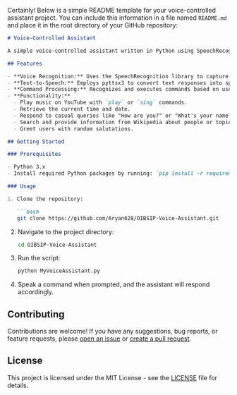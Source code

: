 Certainly! Below is a simple README template for your voice-controlled assistant project. You can include this information in a file named `README.md` and place it in the root directory of your GitHub repository:

```markdown
# Voice-Controlled Assistant

A simple voice-controlled assistant written in Python using SpeechRecognition, pyttsx3, pywhatkit, datetime, and wikipedia. This assistant allows users to perform various tasks through voice commands, such as playing music on YouTube, checking the current time and date, asking about someone or something, and engaging in casual conversation.

## Features

- **Voice Recognition:** Uses the SpeechRecognition library to capture user voice input.
- **Text-to-Speech:** Employs pyttsx3 to convert text responses into speech.
- **Command Processing:** Recognizes and executes commands based on user instructions.
- **Functionality:**
  - Play music on YouTube with `play` or `sing` commands.
  - Retrieve the current time and date.
  - Respond to casual queries like "How are you?" or "What's your name?"
  - Search and provide information from Wikipedia about people or topics.
  - Greet users with random salutations.

## Getting Started

### Prerequisites

- Python 3.x
- Install required Python packages by running: `pip install -r requirements.txt`

### Usage

1. Clone the repository:

   ```bash
   git clone https://github.com/Aryan628/OIBSIP-Voice-Assistant.git
   ```

2. Navigate to the project directory:

   ```bash
   cd OIBSIP-Voice-Assistant
   ```

3. Run the script:

   ```bash
   python MyVoiceAssistant.py
   ```

4. Speak a command when prompted, and the assistant will respond accordingly.

## Contributing

Contributions are welcome! If you have any suggestions, bug reports, or feature requests, please [open an issue](https://github.com/your-username/voice-controlled-assistant/issues) or [create a pull request](https://github.com/Aryan628/OIBSIP-Voice-Assistant/pulls).

## License

This project is licensed under the MIT License - see the [LICENSE](LICENSE) file for details.
